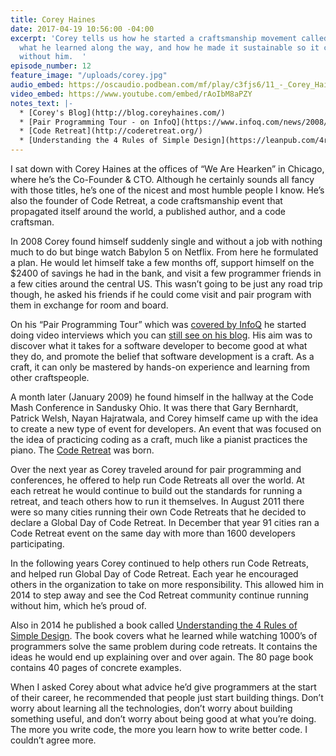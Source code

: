 ```yaml
---
title: Corey Haines
date: 2017-04-19 10:56:00 -04:00
excerpt: 'Corey tells us how he started a craftsmanship movement called Code Retreat,
  what he learned along the way, and how he made it sustainable so it continues on
  without him.  '
episode_number: 12
feature_image: "/uploads/corey.jpg"
audio_embed: https://oscaudio.podbean.com/mf/play/c3fjs6/11_-_Corey_Haines_-_Open_SourceCraft.mp3
video_embed: https://www.youtube.com/embed/rAoIbM8aPZY
notes_text: |-
  * [Corey's Blog](http://blog.coreyhaines.com/)
  * [Pair Programming Tour - on InfoQ](https://www.infoq.com/news/2008/12/haines-pairing-tour)
  * [Code Retreat](http://coderetreat.org/)
  * [Understanding the 4 Rules of Simple Design](https://leanpub.com/4rulesofsimpledesign)
---
```


I sat down with Corey Haines at the offices of “We Are Hearken” in Chicago, where he’s the Co-Founder & CTO.  Although he certainly sounds all fancy with those titles, he’s one of the nicest and most humble people I know.  He’s also the founder of Code Retreat, a code craftsmanship event that propagated itself around the world, a published author, and a code craftsman.

In 2008 Corey found himself suddenly single and without a job with nothing much to do but binge watch Babylon 5 on Netflix.  From here he formulated a plan.  He would let himself take a few months off, support himself on the $2400 of savings he had in the bank, and visit a few programmer friends in a few cities around the central US.  This wasn’t going to be just any road trip though, he asked his friends if he could come visit and pair program with them in exchange for room and board.  

On his “Pair Programming Tour” which was [covered by InfoQ](https://www.infoq.com/news/2008/12/haines-pairing-tour) he started doing video interviews which you can [still see on his blog](http://blog.coreyhaines.com/2008/12/).  His aim was to discover what it takes for a software developer to become good at what they do, and promote the belief that software development is a craft.  As a craft, it can only be mastered by hands-on experience and learning from other craftspeople.

A month later (January 2009) he found himself in the hallway at the Code Mash Conference in Sandusky Ohio.  It was there that Gary Bernhardt, Patrick Welsh, Nayan Hajratwala, and Corey himself came up with the idea to create a new type of event for developers.  An event that was focused on the idea of practicing coding as a craft, much like a pianist practices the piano.  The [Code Retreat](http://coderetreat.org/) was born.

Over the next year as Corey traveled around for pair programming and conferences, he offered to help run Code Retreats all over the world.  At each retreat he would continue to build out the standards for running a retreat, and teach others how to run it themselves.  In August 2011 there were so many cities running their own Code Retreats that he decided to declare a Global Day of Code Retreat.  In December that year 91 cities ran a Code Retreat event on the same day with more than 1600 developers participating.

In the following years Corey continued to help others run Code Retreats, and helped run Global Day of Code Retreat.  Each year he encouraged others in the organization to take on more responsibility.  This allowed him in 2014 to step away and see the Cod Retreat community continue running without him, which he’s proud of.  

Also in 2014 he published a book called [Understanding the 4 Rules of Simple Design](https://leanpub.com/4rulesofsimpledesign).  The book covers what he learned while watching 1000’s of programmers solve the same problem during code retreats.  It contains the ideas he would end up explaining over and over again.  The 80 page book contains 40 pages of concrete examples.

When I asked Corey about what advice he’d give programmers at the start of their career, he recommended that people just start building things.  Don’t worry about learning all the technologies, don’t worry about building something useful, and don’t worry about being good at what you’re doing.  The more you write code, the more you learn how to write better code.  I couldn’t agree more.
